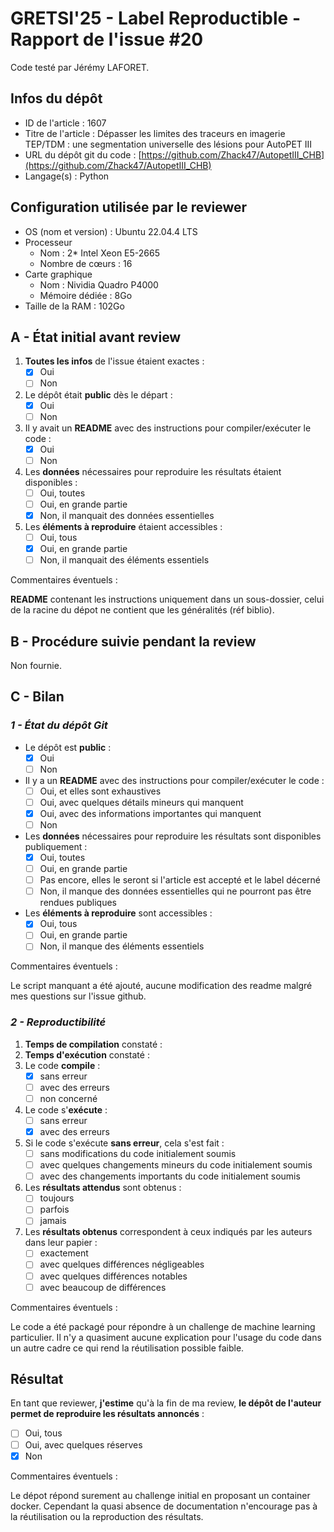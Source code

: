 # GRETSI'25 - Label Reproductible - Rapport de l'issue #20

Code testé par Jérémy LAFORET.

## Infos du dépôt

* ID de l'article : 1607
* Titre de l'article : Dépasser les limites des traceurs en imagerie TEP/TDM : une segmentation universelle des lésions pour AutoPET III
* URL du dépôt git du code : [https://github.com/Zhack47/AutopetIII_CHB](https://github.com/Zhack47/AutopetIII_CHB)
* Langage(s) : Python

## Configuration utilisée par le reviewer

* OS (nom et version) : Ubuntu 22.04.4 LTS
* Processeur
  * Nom : 2* Intel Xeon E5-2665
  * Nombre de cœurs : 16
* Carte graphique
  * Nom : Nividia Quadro P4000
  * Mémoire dédiée : 8Go
* Taille de la RAM : 102Go

## A - État initial avant review

1. **Toutes les infos** de l'issue étaient exactes :
   * [x] Oui
   * [ ] Non
2. Le dépôt était **public** dès le départ :
   * [x] Oui
   * [ ] Non
3. Il y avait un **README** avec des instructions pour compiler/exécuter le code :
   * [x] Oui
   * [ ] Non
4. Les **données** nécessaires pour reproduire les résultats étaient disponibles :
   * [ ] Oui, toutes
   * [ ] Oui, en grande partie
   * [x] Non, il manquait des données essentielles
5. Les **éléments à reproduire** étaient accessibles :
   * [ ] Oui, tous
   * [x] Oui, en grande partie
   * [ ] Non, il manquait des éléments essentiels

Commentaires éventuels :

**README** contenant les instructions uniquement dans un sous-dossier, celui de la racine du dépot ne contient que les généralités (réf biblio).

## B - Procédure suivie pendant la review

Non fournie.

## C - Bilan

### _1 - État du dépôt Git_

* Le dépôt est **public** :
  * [x] Oui
  * [ ] Non
* Il y a un **README** avec des instructions pour compiler/exécuter le code :
  * [ ] Oui, et elles sont exhaustives
  * [ ] Oui, avec quelques détails mineurs qui manquent
  * [X] Oui, avec des informations importantes qui manquent
  * [ ] Non
* Les **données** nécessaires pour reproduire les résultats sont disponibles publiquement :
  * [x] Oui, toutes
  * [ ] Oui, en grande partie
  * [ ] Pas encore, elles le seront si l'article est accepté et le label décerné
  * [ ] Non, il manque des données essentielles qui ne pourront pas être rendues publiques
* Les **éléments à reproduire** sont accessibles :
  * [x] Oui, tous
  * [ ] Oui, en grande partie
  * [ ] Non, il manque des éléments essentiels

Commentaires éventuels :

Le script manquant a été ajouté, aucune modification des readme malgré mes questions sur l'issue github.

### _2 - Reproductibilité_

1. **Temps de compilation** constaté : 
2. **Temps d'exécution** constaté :
3. Le code **compile** :
   * [x] sans erreur
   * [ ] avec des erreurs
   * [ ] non concerné
4. Le code s'**exécute** :
   * [ ] sans erreur
   * [x] avec des erreurs
5. Si le code s'exécute **sans erreur**, cela s'est fait :
   * [ ] sans modifications du code initialement soumis
   * [ ] avec quelques changements mineurs du code initialement soumis
   * [ ] avec des changements importants du code initialement soumis
6. Les **résultats attendus** sont obtenus :
   * [ ] toujours
   * [ ] parfois
   * [ ] jamais
7. Les **résultats obtenus** correspondent à ceux indiqués par les auteurs dans leur papier :
   * [ ] exactement
   * [ ] avec quelques différences négligeables
   * [ ] avec quelques différences notables
   * [ ] avec beaucoup de différences

Commentaires éventuels :

Le code a été packagé pour répondre à un challenge de machine learning particulier.
Il n'y a quasiment aucune explication pour l'usage du code dans un autre cadre ce qui rend la réutilisation possible faible.

## Résultat

En tant que reviewer, **j'estime** qu'à la fin de ma review, **le dépôt de l'auteur permet de reproduire les résultats annoncés** :

* [ ] Oui, tous
* [ ] Oui, avec quelques réserves
* [x] Non

Commentaires éventuels :

Le dépot répond surement au challenge initial en proposant un container docker. Cependant la quasi absence de documentation n'encourage pas à la réutilisation ou la reproduction des résultats.
